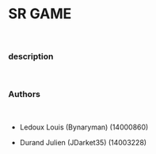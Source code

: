 SR GAME
=======

 

### description

 

### Authors

 

-   Ledoux Louis (Bynaryman) (14000860)

-   Durand Julien (JDarket35) (14003228)
